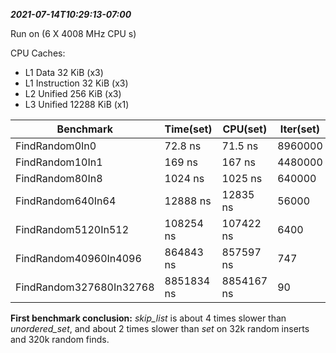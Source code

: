 ***2021-07-14T10:29:13-07:00***

Run on (6 X 4008 MHz CPU s)

CPU Caches:
  - L1 Data 32 KiB (x3)
  - L1 Instruction 32 KiB (x3)
  - L2 Unified 256 KiB (x3)
  - L3 Unified 12288 KiB (x1)

Benchmark | Time(set) | CPU(set) | Iter(set) | Time(unordered_set) | CPU(unordered_set) | Iter(unordered_set) | Time(skip_list) | CPU(skip_list) | Iter(skip_list)
--- | --- | --- | --- |--- |--- |--- |---  |---  |---
FindRandom0In0 | 72.8 ns | 71.5 ns | 8960000 | 139 ns | 140 ns | 5600000 | 2.21 ns | 2.20 ns | 320000000
FindRandom10In1 | 169 ns | 167 ns | 4480000 | 235 ns | 235 ns | 2986667 | 310 ns | 311 ns | 2357895
FindRandom80In8 | 1024 ns | 1025 ns | 640000 | 946 ns | 942 ns | 746667 | 2364 ns | 2354 ns | 298667
FindRandom640In64 | 12888 ns | 12835 ns | 56000 | 9928 ns | 9766 ns | 64000 | 21761 ns | 21484 ns | 32000
FindRandom5120In512 | 108254 ns | 107422 ns | 6400 | 79348 ns | 78474 ns | 8960 | 185953 ns | 187976 ns | 4073
FindRandom40960In4096 | 864843 ns | 857597 ns | 747 | 543480 ns | 544085 ns | 1120 | 1664592 ns | 1650799 ns | 407
FindRandom327680In32768 | 8851834 ns | 8854167 ns | 90 | 4378638 ns | 4329819 ns | 166 | 18324703 ns | 18158784 ns | 37

**First benchmark conclusion:** *skip_list* is about 4 times slower than *unordered_set*, and about 2 times slower than *set* on 32k random inserts and 320k random finds.
